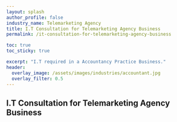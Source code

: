 ```yaml
---
layout: splash 
author_profile: false 
industry_name: Telemarketing Agency
title: I.T Consultation for Telemarketing Agency Business
permalink: /it-consultation-for-telemarketing-agency-business

toc: true
toc_sticky: true

excerpt: "I.T required in a Accountancy Practice Business."
header:
  overlay_image: /assets/images/industries/accountant.jpg
  overlay_filter: 0.5 
---
```


## I.T Consultation for Telemarketing Agency Business